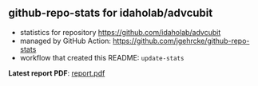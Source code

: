 ## github-repo-stats for idaholab/advcubit

- statistics for repository https://github.com/idaholab/advcubit
- managed by GitHub Action: https://github.com/jgehrcke/github-repo-stats
- workflow that created this README: `update-stats`

**Latest report PDF**: [report.pdf](https://github.com/idaholab/repository-statistics/raw/main/idaholab/advcubit/latest-report/report.pdf)


